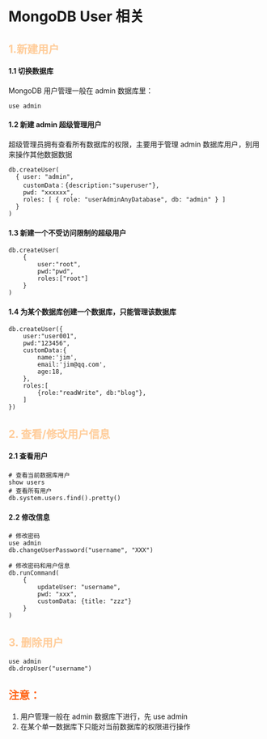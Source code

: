 # MongoDB User 相关

## <span style="color:#ffcc99">1.新建用户</span>

#### 1.1 切换数据库

MongoDB 用户管理一般在 admin 数据库里：

```shell
use admin
```

#### 1.2 新建 admin 超级管理用户

超级管理员拥有查看所有数据库的权限，主要用于管理 admin 数据库用户，别用来操作其他数据数据

```shell
db.createUser(
  { user: "admin",
    customData：{description:"superuser"},
    pwd: "xxxxxx",
    roles: [ { role: "userAdminAnyDatabase", db: "admin" } ]
  }
)
```

#### 1.3 新建一个不受访问限制的超级用户

```shell
db.createUser(
    {
        user:"root",
        pwd:"pwd",
        roles:["root"]
    }
)
```

#### 1.4 为某个数据库创建一个数据库，只能管理该数据库

```shell
db.createUser({
    user:"user001",
    pwd:"123456",
    customData:{
        name:'jim',
        email:'jim@qq.com',
        age:18,
    },
    roles:[
        {role:"readWrite", db:"blog"},
    ]
})
```

## <span style="color:#ffcc99">2. 查看/修改用户信息</span>

#### 2.1 查看用户

```shell
# 查看当前数据库用户
show users
# 查看所有用户
db.system.users.find().pretty()
```

#### 2.2 修改信息

```shell
# 修改密码
use admin
db.changeUserPassword("username", "XXX")

# 修改密码和用户信息
db.runCommand(
	{
		updateUser: "username",
		pwd: "xxx",
		customData: {title: "zzz"}
	}
)
```

## <span style="color:#ffcc99">3. 删除用户</span>

```shell
use admin
db.dropUser("username")
```

## <span style="color:#ff661a">注意：</span>

1. 用户管理一般在 admin 数据库下进行，先 use admin
2. 在某个单一数据库下只能对当前数据库的权限进行操作
